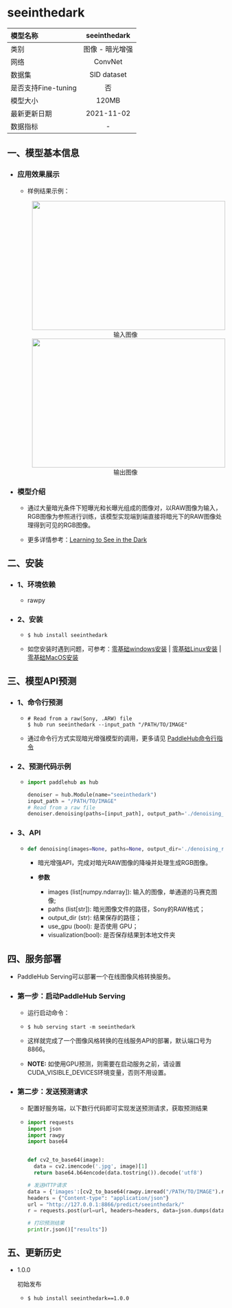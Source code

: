 # seeinthedark

|模型名称|seeinthedark|
| :--- | :---: |
|类别|图像 - 暗光增强|
|网络|ConvNet|
|数据集|SID dataset|
|是否支持Fine-tuning|否|
|模型大小|120MB|
|最新更新日期|2021-11-02|
|数据指标|-|


## 一、模型基本信息  

- ### 应用效果展示
  - 样例结果示例：
    <p align="center">
    <img src="https://user-images.githubusercontent.com/22424850/142962370-a957d7b3-8050-4f5a-8462-3d6e49facb33.png"  width = "450" height = "300" hspace='10'/>
    <br />
    输入图像
    <br />
    <img src="https://user-images.githubusercontent.com/22424850/142962460-4a1b31ef-0eec-423b-ab3d-8622f3e8261a.png"  width = "450" height = "300" hspace='10'/>
    <br />
    输出图像
     <br />
    </p>

- ### 模型介绍

  - 通过大量暗光条件下短曝光和长曝光组成的图像对，以RAW图像为输入，RGB图像为参照进行训练，该模型实现端到端直接将暗光下的RAW图像处理得到可见的RGB图像。

  - 更多详情参考：[Learning to See in the Dark](http://cchen156.github.io/paper/18CVPR_SID.pdf)



## 二、安装

- ### 1、环境依赖  
  - rawpy

- ### 2、安装

  - ```shell
    $ hub install seeinthedark
    ```
  - 如您安装时遇到问题，可参考：[零基础windows安装](../../../../docs/docs_ch/get_start/windows_quickstart.md)
 | [零基础Linux安装](../../../../docs/docs_ch/get_start/linux_quickstart.md) | [零基础MacOS安装](../../../../docs/docs_ch/get_start/mac_quickstart.md)

## 三、模型API预测

- ### 1、命令行预测

  - ```shell
    # Read from a raw(Sony, .ARW) file
    $ hub run seeinthedark --input_path "/PATH/TO/IMAGE"
    ```
  - 通过命令行方式实现暗光增强模型的调用，更多请见 [PaddleHub命令行指令](../../../../docs/docs_ch/tutorial/cmd_usage.rst)

- ### 2、预测代码示例

  - ```python
    import paddlehub as hub

    denoiser = hub.Module(name="seeinthedark")
    input_path = "/PATH/TO/IMAGE"
    # Read from a raw file
    denoiser.denoising(paths=[input_path], output_path='./denoising_result.png', use_gpu=True)  
    ```

- ### 3、API

  - ```python
    def denoising(images=None, paths=None, output_dir='./denoising_result/', use_gpu=False, visualization=True)
    ```
    - 暗光增强API，完成对暗光RAW图像的降噪并处理生成RGB图像。

    - **参数**
      - images (list\[numpy.ndarray\]): 输入的图像，单通道的马赛克图像; <br/>
      - paths (list\[str\]): 暗光图像文件的路径，Sony的RAW格式；<br/>
      - output\_dir (str): 结果保存的路径； <br/>
      - use\_gpu (bool): 是否使用 GPU；<br/>
      - visualization(bool): 是否保存结果到本地文件夹

## 四、服务部署

- PaddleHub Serving可以部署一个在线图像风格转换服务。

- ### 第一步：启动PaddleHub Serving

  - 运行启动命令：
  - ```shell
    $ hub serving start -m seeinthedark
    ```

  - 这样就完成了一个图像风格转换的在线服务API的部署，默认端口号为8866。

  - **NOTE:** 如使用GPU预测，则需要在启动服务之前，请设置CUDA\_VISIBLE\_DEVICES环境变量，否则不用设置。

- ### 第二步：发送预测请求

  - 配置好服务端，以下数行代码即可实现发送预测请求，获取预测结果

  - ```python
    import requests
    import json
    import rawpy
    import base64


    def cv2_to_base64(image):
      data = cv2.imencode('.jpg', image)[1]
      return base64.b64encode(data.tostring()).decode('utf8')

    # 发送HTTP请求
    data = {'images':[cv2_to_base64(rawpy.imread("/PATH/TO/IMAGE").raw_image_visible)]}
    headers = {"Content-type": "application/json"}
    url = "http://127.0.0.1:8866/predict/seeinthedark/"
    r = requests.post(url=url, headers=headers, data=json.dumps(data))

    # 打印预测结果
    print(r.json()["results"])


## 五、更新历史

* 1.0.0

  初始发布

  - ```shell
    $ hub install seeinthedark==1.0.0
    ```
